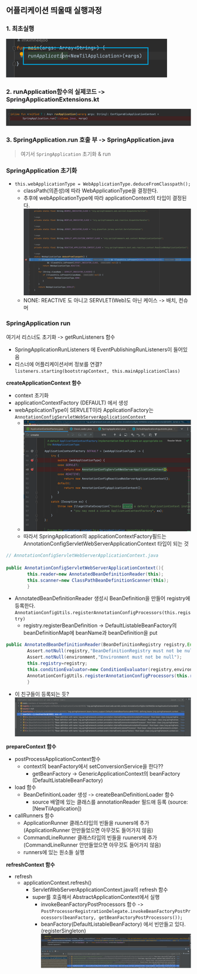 ## 어플리케이션 띄울때 실행과정

### 1. 최초실행

![img.png](img.png)

### 2. runApplication함수의 실제코드 -> SpringApplicationExtensions.kt

![img_1.png](img_1.png)

### 3. SpringApplication.run 호출 부 -> SpringApplication.java

> 여기서 `SpringApplication` 초기화 & run

### SpringApplication 초기화

- `this.webApplicationType = WebApplicationType.deduceFromClasspath();`
    - classPath(의존성)에 따라 WebApplicationType을 결정한다.
    - 추후에 webApplicationType에 따라 applicationContext의 타입이 결정된다.
      ![img_4.png](img_4.png)
    - NONE: REACTIVE 도 아니고 SERVLET(Web)도 아닌 케이스 -> 배치, 컨슈머

### SpringApplication run

여기서 리스너도 초기화 -> getRunListeners 함수

- SpringApplicationRunListeners 에 EventPublishingRunListeners이 들어있음
- 리스너에 어플리케이션서버 정보를 연결? `listeners.starting(bootstrapContext, this.mainApplicationClass)`

**createApplicationContext 함수**

- context 초기화
- applicationContextFactory (DEFAULT) 에서 생성
- webApplicationType이 SERVLET이라 ApplicationFactory는 `AnnotationConfigServletWebServerApplicationContext`
    - ![img_3.png](img_3.png)
    - ![img_2.png](img_2.png)
    - 따라서 SpringApplication의 applicationContextFactory필드는 AnnotationConfigServletWebServerApplicationContext 타입이 되는
      것

```java
// AnnotationConfigServletWebServerApplicationContext.java

public AnnotationConfigServletWebServerApplicationContext(){
        this.reader=new AnnotatedBeanDefinitionReader(this);
        this.scanner=new ClassPathBeanDefinitionScanner(this);
        }
```

- AnnotatedBeanDefinitionReader 생성시 BeanDefinition을 만들어 registry에
  등록한다. `AnnotationConfigUtils.registerAnnotationConfigProcessors(this.registry)`
    - registry.registerBeanDefinition -> DefaultListableBeanFactory의 beanDefinitionMap에 beanName과 beanDefinition을 put

```java
public AnnotatedBeanDefinitionReader(BeanDefinitionRegistry registry,Environment environment){
        Assert.notNull(registry,"BeanDefinitionRegistry must not be null");
        Assert.notNull(environment,"Environment must not be null");
        this.registry=registry;
        this.conditionEvaluator=new ConditionEvaluator(registry,environment,null);
        AnnotationConfigUtils.registerAnnotationConfigProcessors(this.registry);    // 여기서 BeanDefinition 등록
        }
```

- 이 친구들이 등록되는 듯?
  ![img_5.png](img_5.png)

**prepareContext 함수**

- postProcessApplicationContext함수
    - context의 beanFactory에서 setConversionService을 한다??
        - getBeanFactory -> GenericApplicationContext의 beanFactory (DefaultListableBeanFactory)
- load 함수
    - BeanDefinitionLoader 생성 -> createBeanDefinitionLoader 함수
        - source 배열에 있는 클래스를 annotationReader 필드애 등록 (source: [NewTilApplication])
- callRunners 함수
    - ApplicationRunner 클래스타입의 빈들을 ruuners에 추가 (ApplicationRunner 안만들었으면 아무것도 들어가지 않음)
    - CommandLineRunner 클래스타입의 빈들을 ruuners에 추가 (CommandLineRunner 안만들었으면 아무것도 들어가지 않음)
    - runners에 있는 원소들 실행

**refreshContext 함수**

- refresh
    - applicationContext.refresh()
        - ServletWebServerApplicationContext.java의 refresh 함수
        - super를 호출해서 AbstractApplicationContext에서 실행
            - invokeBeanFactoryPostProcessors 함수
              -> `PostProcessorRegistrationDelegate.invokeBeanFactoryPostProcessors(beanFactory, getBeanFactoryPostProcessors());`
            - beanFactory(DefaultListableBeanFactory) 에서 빈만들고 있다. (registerSingleton)
              ![img_6.png](img_6.png)